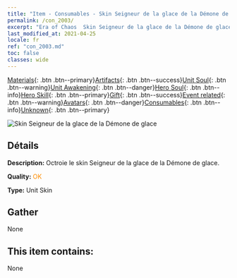 ```yaml
---
title: "Item - Consumables - Skin Seigneur de la glace de la Démone de glace"
permalink: /con_2003/
excerpt: "Era of Chaos  Skin Seigneur de la glace de la Démone de glace"
last_modified_at: 2021-04-25
locale: fr
ref: "con_2003.md"
toc: false
classes: wide
---
```

 [Materials](/ItemsFR/){: .btn .btn--primary}[Artifacts](/ItemsFR/Artifacts/){: .btn .btn--success}[Unit Soul](/ItemsFR/UnitSoul/){: .btn .btn--warning}[Unit Awakening](/ItemsFR/UnitAwakening/){: .btn .btn--danger}[Hero Soul](/ItemsFR/HeroSoul/){: .btn .btn--info}[Hero Skill](/ItemsFR/HeroSkill/){: .btn .btn--primary}[Gift](/ItemsFR/Gift/){: .btn .btn--success}[Event related](/ItemsFR/Events/){: .btn .btn--warning}[Avatars](/ItemsFR/Avatars/){: .btn .btn--danger}[Consumables](/ItemsFR/Consumables/){: .btn .btn--info}[Unknown](/ItemsFR/Unknown/){: .btn .btn--primary}

 ![Skin Seigneur de la glace de la Démone de glace](/images/u/ti_bingmopifu.jpg)

## Détails
 **Description:** Octroie le skin Seigneur de la glace de la Démone de glace.

 **Quality:** <span style="color: #FF8C00">OK</span>

 **Type:** Unit Skin

## Gather

  None

## This item contains:

  None

